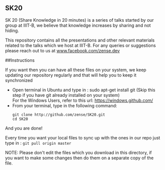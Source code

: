SK20
-----
SK 20 (Share Knowledge in 20 minutes) is a series of talks started by our group at IIIT-B, we believe that knowledge increases by sharing and not hiding. 

This repository contains all the presentations and other relevant materials related to the talks which we host at IIIT-B. For any queries or suggestions please reach out to us at www.facebook.com/zense.dev 

##Instructions

If you want then you can have all these files on your system, we keep updating our repository regularly and that will help you to keep it synchronized


* Open terminal in Ubuntu and type in : sudo apt-get install git (Skip this step if you have git already installed on your system)  
For the Windows Users, refer to this url: https://windows.github.com/
* From your terminal, type in the following command:
  ```
  git clone http://github.com/zense/SK20.git  
  cd SK20
  ```

And you are done!  

Every time you want your local files to sync up with the ones in our repo just type in : `git pull origin master` 

NOTE: Please don't edit the files which you download in this directory, if you want to make some changes then do them 
on a separate copy of the file.

